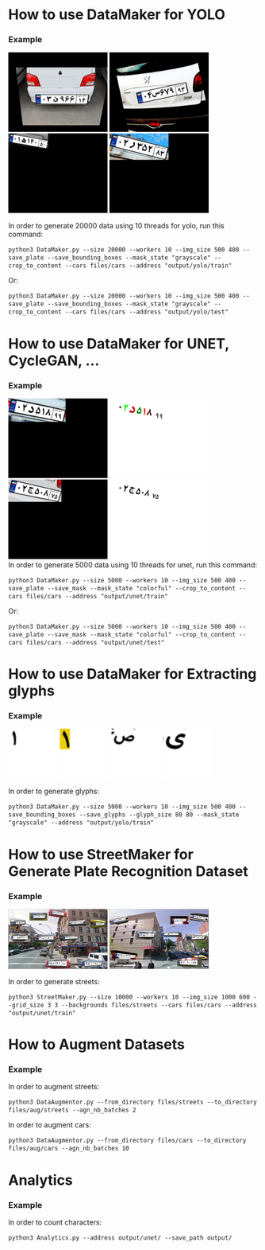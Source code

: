 <h1>How to use DataMaker for YOLO</h1>
<h3>Example</h3>
<img src="generated_examples/yolo1.png" width="200">
<img src="generated_examples/yolo2.png" width="200"><br/>
<img src="generated_examples/yolo-crp1.png" width="200">
<img src="generated_examples/yolo-crp2.png" width="200"><br/>

In order to generate 20000 data using 10 threads for yolo, run this command:

```
python3 DataMaker.py --size 20000 --workers 10 --img_size 500 400 --save_plate --save_bounding_boxes --mask_state "grayscale" --crop_to_content --cars files/cars --address "output/yolo/train"

```
Or:

```
python3 DataMaker.py --size 20000 --workers 10 --img_size 500 400 --save_plate --save_bounding_boxes --mask_state "grayscale" --crop_to_content --cars files/cars --address "output/yolo/test"

```


<h1>How to use DataMaker for UNET, CycleGAN, ...</h1>
<h3>Example</h3>
<img src="generated_examples/seg-cfl.png" width="200">
<img src="generated_examples/seg-clr-m.png" width="200"><br/>
<img src="generated_examples/seg-gry.png" width="200">
<img src="generated_examples/seg-gry-m.png" width="200"><br/>
In order to generate 5000 data using 10 threads for unet, run this command:

```
python3 DataMaker.py --size 5000 --workers 10 --img_size 500 400 --save_plate --save_mask --mask_state "colorful" --crop_to_content --cars files/cars --address "output/unet/train"
```

Or:

```
python3 DataMaker.py --size 5000 --workers 10 --img_size 500 400 --save_plate --save_mask --mask_state "colorful" --crop_to_content --cars files/cars --address "output/unet/test"
```

<h1>How to use DataMaker for Extracting glyphs</h1>
<h3>Example</h3>

<img src="generated_examples/glyph1.png" width="100">
<img src="generated_examples/glyph2.png" width="100">
<img src="generated_examples/glyph3.png" width="100">
<img src="generated_examples/glyph4.png" width="100"><br/>

In order to generate glyphs:

```
python3 DataMaker.py --size 5000 --workers 10 --img_size 500 400 --save_bounding_boxes --save_glyphs --glyph_size 80 80 --mask_state "grayscale" --address "output/yolo/train"
```

<h1>How to use StreetMaker for Generate Plate Recognition Dataset</h1>
<h3>Example</h3>

<img src="generated_examples/street1.png" width="200">
<img src="generated_examples/street2.png" width="200"><br/>

In order to generate streets:

```
python3 StreetMaker.py --size 10000 --workers 10 --img_size 1000 600 --grid_size 3 3 --backgrounds files/streets --cars files/cars --address "output/unet/train"
```

<h1>How to Augment Datasets</h1>
<h3>Example</h3>

In order to augment streets:

```
python3 DataAugmentor.py --from_directory files/streets --to_directory files/aug/streets --agn_nb_batches 2
```
In order to augment cars:

```
python3 DataAugmentor.py --from_directory files/cars --to_directory files/aug/cars --agn_nb_batches 10

```

<h1>Analytics</h1>
<h3>Example</h3>

In order to count characters:

```
python3 Analytics.py --address output/unet/ --save_path output/
```